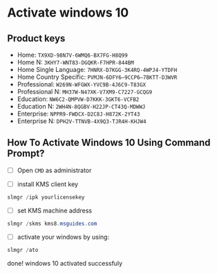 # Activate windows 10

## Product keys

* Home: `TX9XD-98N7V-6WMQ6-BX7FG-H8Q99`
* Home N: `3KHY7-WNT83-DGQKR-F7HPR-844BM`
* Home Single Language: `7HNRX-D7KGG-3K4RQ-4WPJ4-YTDFH`
* Home Country Specific: `PVMJN-6DFY6–9CCP6–7BKTT-D3WVR`
* Professional: `W269N-WFGWX-YVC9B-4J6C9-T83GX`
* Professional N: `MH37W-N47XK-V7XM9-C7227-GCQG9`
* Education: `NW6C2-QMPVW-D7KKK-3GKT6-VCFB2`
* Education N: `2WH4N-8QGBV-H22JP-CT43Q-MDWWJ`
* Enterprise: `NPPR9-FWDCX-D2C8J-H872K-2YT43`
* Enterprise N: `DPH2V-TTNVB-4X9Q3-TJR4H-KHJW4`

## How To Activate Windows 10 Using Command Prompt?

- [ ] Open `CMD` as administrator

- [ ] install KMS client key
```ps1
slmgr /ipk yourlicensekey
```
- [ ] set KMS machine address
```ps1
slmgr /skms kms8.msguides.com
```
- [ ] activate your windows by using:
```ps1
slmgr /ato
```

done! windows 10 activated successfuly
